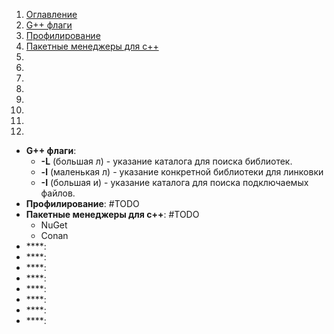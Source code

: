 1. [Оглавление](README.md)
1. [G++ флаги](#1)
1. [Профилирование](#2)
1. [Пакетные менеджеры для с++](#3)
1. [](#4)
1. [](#5)
1. [](#6)
1. [](#7)
1. [](#8)
1. [](#9)
1. [](#10)
1. [](#11)

* **G++ флаги**: <a name="1"></a>
    * **-L** (большая л) - указание каталога для поиска библиотек.
    * **-l** (маленькая л) - указание конкретной библиотеки для линковки
    * **-I** (большая и) - указание каталога для поиска подключаемых файлов.
* **Профилирование**: <a name="2"></a> #TODO
* **Пакетные менеджеры для с++**: <a name="3"></a> #TODO
    * NuGet 
    * Conan
* ****: <a name="4"></a>
* ****: <a name="5"></a>
* ****: <a name="6"></a>
* ****: <a name="7"></a>
* ****: <a name="8"></a>
* ****: <a name="9"></a>
* ****: <a name="10"></a>
* ****: <a name="11"></a>